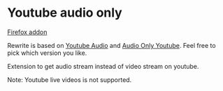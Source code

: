 Youtube audio only
=============

[Firefox addon](https://addons.mozilla.org/en-US/firefox/addon/youtube-audio_only/)  

Rewrite is based on [Youtube Audio](https://github.com/animeshkundu/youtube-audio) and [Audio Only Youtube](https://github.com/Ashish-Bansal/audio-only-youtube). Feel free to pick which version you like.

Extension to get audio stream instead of video stream on youtube.

Note: Youtube live videos is not supported.
